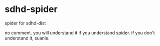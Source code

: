 # sdhd-spider
spider for sdhd-dist

no comment. you will understand it if you understand spider. if you don't understand it, suanle.